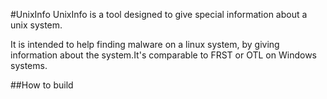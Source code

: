 #UnixInfo
UnixInfo is a tool designed to give special information about a unix system.

It is intended to help finding malware on a linux system, by giving information about the system.It's comparable to FRST or OTL on Windows systems.

##How to build